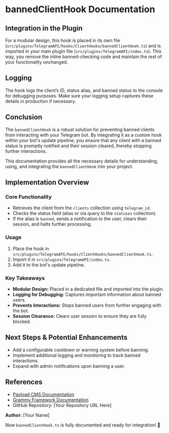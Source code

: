 # bannedClientHook Documentation

## Integration in the Plugin
For a modular design, this hook is placed in its own file (`src/plugins/TelegramAPI/hooks/ClientHooks/bannedClientHook.ts`) and is imported in your main plugin file (`src/plugins/TelegramAPI/index.ts`). This way, you remove the inline banned-checking code and maintain the rest of your functionality unchanged.

## Logging
The hook logs the client’s ID, status alias, and banned status to the console for debugging purposes. Make sure your logging setup captures these details in production if necessary.

## Conclusion
The `bannedClientHook` is a robust solution for preventing banned clients from interacting with your Telegram bot. By integrating it as a custom hook within your bot's update pipeline, you ensure that any client with a banned status is promptly notified and their session cleared, thereby stopping further interactions.

This documentation provides all the necessary details for understanding, using, and integrating the `bannedClientHook` into your project.

## Implementation Overview
### Core Functionality
- Retrieves the client from the `clients` collection using `telegram_id`.
- Checks the status field (alias or via query to the `statuses` collection).
- If the alias is `banned`, sends a notification to the user, clears their session, and halts further processing.

### Usage
1. Place the hook in `src/plugins/TelegramAPI/hooks/ClientHooks/bannedClientHook.ts`.
2. Import it in `src/plugins/TelegramAPI/index.ts`.
3. Add it to the bot's update pipeline.

### Key Takeaways
- **Modular Design:** Placed in a dedicated file and imported into the plugin.
- **Logging for Debugging:** Captures important information about banned users.
- **Prevents Interactions:** Stops banned users from further engaging with the bot.
- **Session Clearance:** Clears user session to ensure they are fully blocked.

## Next Steps & Potential Enhancements
- Add a configurable cooldown or warning system before banning.
- Implement additional logging and monitoring to track banned interactions.
- Expand with admin notifications upon banning a user.

## References
- [Payload CMS Documentation](https://payloadcms.com/docs)
- [Grammy Framework Documentation](https://grammy.dev/)
- GitHub Repository: [Your Repository URL Here]

**Author:** [Your Name]

Now `bannedClientHook.ts` is fully documented and ready for integration! 🚀

